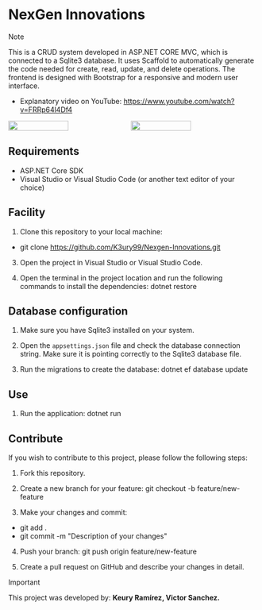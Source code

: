 # NexGen Innovations
> [!NOTE]
This is a CRUD system developed in ASP.NET CORE MVC, which is connected to a Sqlite3 database. It uses Scaffold to automatically generate the code needed for create, read, update, and delete operations. The frontend is designed with Bootstrap for a responsive and modern user interface.

- Explanatory video on YouTube: https://www.youtube.com/watch?v=FRRp64l4Df4
  
<!-- En resumen, solo se sube la imagen y se toma el URL para editarlo, y se utiliza display flex para agregarlas una al lado de la otra ajustando el width -->
<div style="display: flex;">
  <img src="https://github.com/K3ury99/Nexgen-Innovations/assets/128008789/245eb144-89e4-42ba-b249-5b764e91354e" width="49%"></img>
  <img src="https://github.com/K3ury99/Nexgen-Innovations/assets/128008789/90592af9-5057-4b42-8a20-590b4acf3c31" width="49%"></img>
</div>

## Requirements

- ASP.NET Core SDK
- Visual Studio or Visual Studio Code (or another text editor of your choice)

## Facility

1. Clone this repository to your local machine:
- git clone https://github.com/K3ury99/Nexgen-Innovations.git

3. Open the project in Visual Studio or Visual Studio Code.

4. Open the terminal in the project location and run the following commands to install the dependencies: dotnet restore

## Database configuration

1. Make sure you have Sqlite3 installed on your system.

2. Open the `appsettings.json` file and check the database connection string. Make sure it is pointing correctly to the Sqlite3 database file.

3. Run the migrations to create the database: dotnet ef database update

## Use

1. Run the application: dotnet run

## Contribute

If you wish to contribute to this project, please follow the following steps:

1. Fork this repository.

2. Create a new branch for your feature: git checkout -b feature/new-feature

3. Make your changes and commit:
- git add .
- git commit -m "Description of your changes"

4. Push your branch: git push origin feature/new-feature

5. Create a pull request on GitHub and describe your changes in detail.

> [!IMPORTANT]
This project was developed by: **Keury Ramírez, Victor Sanchez.**

